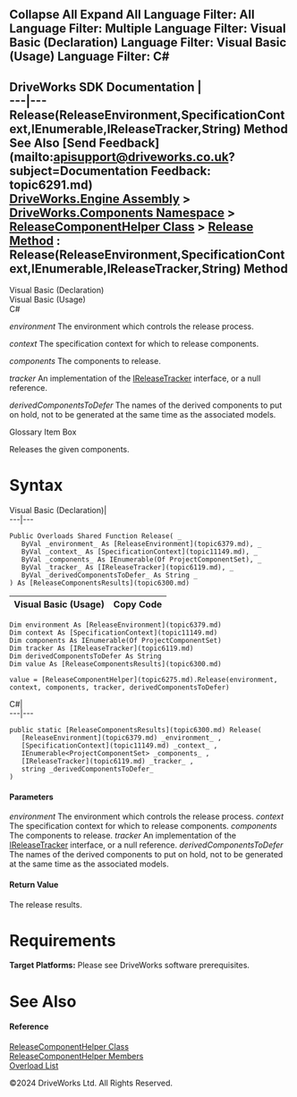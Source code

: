        

 Collapse All Expand All  Language Filter: All  Language Filter: Multiple  Language Filter: Visual Basic (Declaration) Language Filter: Visual Basic (Usage) Language Filter: C#  
---  
DriveWorks SDK Documentation  |   
---|---  
Release(ReleaseEnvironment,SpecificationContext,IEnumerable<ProjectComponentSet>,IReleaseTracker,String) Method   
See Also [Send Feedback](mailto:apisupport@driveworks.co.uk?subject=Documentation Feedback: topic6291.md)  
[DriveWorks.Engine Assembly](topic2156.md) > [DriveWorks.Components Namespace](topic6089.md) > [ReleaseComponentHelper Class](topic6275.md) > [Release Method](topic6281.md) : Release(ReleaseEnvironment,SpecificationContext,IEnumerable<ProjectComponentSet>,IReleaseTracker,String) Method  
---  
  
Visual Basic (Declaration)    
Visual Basic (Usage)    
C# 

_environment_
    The environment which controls the release process.

_context_
    The specification context for which to release components.

_components_
    The components to release.

_tracker_
    An implementation of the [IReleaseTracker](topic6119.md) interface, or a null reference.

_derivedComponentsToDefer_
    The names of the derived components to put on hold, not to be generated at the same time as the associated models.

Glossary Item Box

Releases the given components. 

# Syntax

Visual Basic (Declaration)|   
---|---  
      
    
    Public Overloads Shared Function Release( _
       ByVal _environment_ As [ReleaseEnvironment](topic6379.md), _
       ByVal _context_ As [SpecificationContext](topic11149.md), _
       ByVal _components_ As IEnumerable(Of ProjectComponentSet), _
       ByVal _tracker_ As [IReleaseTracker](topic6119.md), _
       ByVal _derivedComponentsToDefer_ As String _
    ) As [ReleaseComponentsResults](topic6300.md)  
  
Visual Basic (Usage)| Copy Code  
---|---  
      
    
    Dim environment As [ReleaseEnvironment](topic6379.md)
    Dim context As [SpecificationContext](topic11149.md)
    Dim components As IEnumerable(Of ProjectComponentSet)
    Dim tracker As [IReleaseTracker](topic6119.md)
    Dim derivedComponentsToDefer As String
    Dim value As [ReleaseComponentsResults](topic6300.md)
     
    value = [ReleaseComponentHelper](topic6275.md).Release(environment, context, components, tracker, derivedComponentsToDefer)  
  
C#|   
---|---  
      
    
    public static [ReleaseComponentsResults](topic6300.md) Release( 
       [ReleaseEnvironment](topic6379.md) _environment_ ,
       [SpecificationContext](topic11149.md) _context_ ,
       IEnumerable<ProjectComponentSet> _components_ ,
       [IReleaseTracker](topic6119.md) _tracker_ ,
       string _derivedComponentsToDefer_
    )  
  
#### Parameters

 _environment_
    The environment which controls the release process.
_context_
    The specification context for which to release components.
_components_
    The components to release.
_tracker_
    An implementation of the [IReleaseTracker](topic6119.md) interface, or a null reference.
_derivedComponentsToDefer_
    The names of the derived components to put on hold, not to be generated at the same time as the associated models.

#### Return Value

The release results.

# Requirements

**Target Platforms:** Please see DriveWorks software prerequisites.

# See Also

#### Reference

[ReleaseComponentHelper Class](topic6275.md)   
[ReleaseComponentHelper Members](topic6276.md)   
[Overload List](topic6281.md)

©2024 DriveWorks Ltd. All Rights Reserved.
